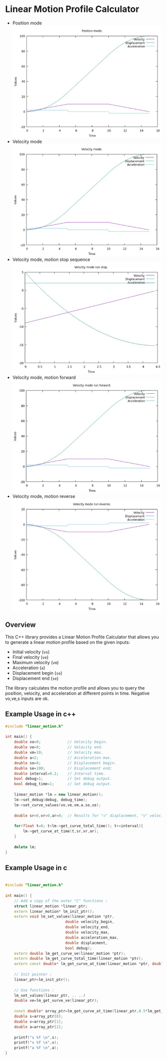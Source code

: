 # Linear Motion Profile Calculator

- Position mode
![Linear Motion Profile](unit_test_position_mode.jpg)
- Velocity mode 
![Linear Motion Profile](unit_test_velocity_mode.jpg)
- Velocity mode, motion stop sequence
![Linear Motion Profile](unit_test_velocity_mode_stop.jpg)
- Velocity mode, motion forward
![Linear Motion Profile](unit_test_velocity_mode_run_forward.jpg)
- Velocity mode, motion reverse
![Linear Motion Profile](unit_test_velocity_mode_run_reverse.jpg)

## Overview

This C++ library provides a Linear Motion Profile Calculator that allows you to generate a linear motion profile based on the given inputs:

- Initial velocity       (`vo`)
- Final velocity         (`ve`)
- Maximum velocity       (`vm`)
- Acceleration           (`a`)
- Displacement begin     (`so`)
- Displacement end       (`se`)         

The library calculates the motion profile and allows you to query the position, velocity, and acceleration at different points in time.
Negative vo,ve,s inputs are ok.

## Example Usage in c++

```cpp
#include "linear_motion.h"

int main() {
    double vo=0;            // Velocity begin.
    double ve=0;            // Velocity end.
    double vm=10;           // Velocity max.
    double a=2;             // Acceleration max.
    double so=0;            // Displacement begin.
    double se=100;          // Displacement end;
    double interval=0.2;    // Interval time.
    bool debug=1;           // Set debug output.
    bool debug_time=1;      // Set debug output.

    linear_motion *lm = new linear_motion();
    lm->set_debug(debug, debug_time);
    lm->set_curve_values(vo,ve,vm,a,so,se);

    double sr=0,vr=0,ar=0;  // Results for "s" displacement, "v" velocity , "a" acceleration.

    for(float t=0; t<lm->get_curve_total_time(); t+=interval){
        lm->get_curve_at_time(t,sr,vr,ar);
    }

    delete lm;
}
```
## Example Usage in c

```cpp

#include "linear_motion.h"

int main() {
    // Add a copy of the exter "C" functions :
    struct linear_motion *linear_ptr;
    extern linear_motion* lm_init_ptr();
    extern void lm_set_values(linear_motion *ptr,
                           double velocity_begin,
                           double velocity_end,
                           double velocity_max,
                           double acceleration_max,
                           double displacment,
                           bool debug);
    extern double lm_get_curve_ve(linear_motion *ptr);
    extern double lm_get_curve_total_time(linear_motion *ptr);
    extern const double* lm_get_curve_at_time(linear_motion *ptr, double t);

    // Init pointer :
    linear_ptr=lm_init_ptr();

    // Use functions :
    lm_set_values(linear_ptr, .. ..)
    double ve=lm_get_vurve_ve(linear_ptr);

    const double* array_ptr=lm_get_curve_at_time(linear_ptr,0.5*lm_get_curve_total_time(linear_ptr));
    double s=array_ptr[0];
    double v=array_ptr[1];
    double a=array_ptr[2];

    printf("s %f \n",s);
    printf("v %f \n",v);
    printf("a %f \n",a);
}
```
  



